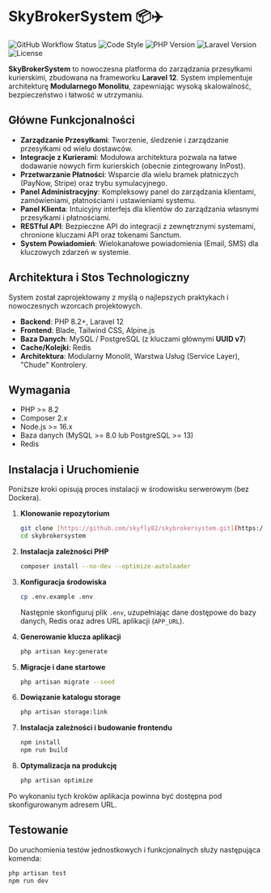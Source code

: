 # SkyBrokerSystem 📦✈️

![GitHub Workflow Status](https://img.shields.io/github/actions/workflow/status/skyfly82/skybrokersystem/laravel.yml?branch=main)
![Code Style](https://img.shields.io/badge/code%20style-pint-brightgreen)
![PHP Version](https://img.shields.io/badge/php-%3E%3D8.2-blue)
![Laravel Version](https://img.shields.io/badge/laravel-12.x-orange)
![License](https://img.shields.io/badge/license-MIT-lightgrey)

**SkyBrokerSystem** to nowoczesna platforma do zarządzania przesyłkami kurierskimi, zbudowana na frameworku **Laravel 12**. System implementuje architekturę **Modularnego Monolitu**, zapewniając wysoką skalowalność, bezpieczeństwo i łatwość w utrzymaniu.

## Główne Funkcjonalności

-   **Zarządzanie Przesyłkami**: Tworzenie, śledzenie i zarządzanie przesyłkami od wielu dostawców.
-   **Integracje z Kurierami**: Modułowa architektura pozwala na łatwe dodawanie nowych firm kurierskich (obecnie zintegrowany InPost).
-   **Przetwarzanie Płatności**: Wsparcie dla wielu bramek płatniczych (PayNow, Stripe) oraz trybu symulacyjnego.
-   **Panel Administracyjny**: Kompleksowy panel do zarządzania klientami, zamówieniami, płatnościami i ustawieniami systemu.
-   **Panel Klienta**: Intuicyjny interfejs dla klientów do zarządzania własnymi przesyłkami i płatnościami.
-   **RESTful API**: Bezpieczne API do integracji z zewnętrznymi systemami, chronione kluczami API oraz tokenami Sanctum.
-   **System Powiadomień**: Wielokanałowe powiadomienia (Email, SMS) dla kluczowych zdarzeń w systemie.

## Architektura i Stos Technologiczny

System został zaprojektowany z myślą o najlepszych praktykach i nowoczesnych wzorcach projektowych.

-   **Backend**: PHP 8.2+, Laravel 12
-   **Frontend**: Blade, Tailwind CSS, Alpine.js
-   **Baza Danych**: MySQL / PostgreSQL (z kluczami głównymi **UUID v7**)
-   **Cache/Kolejki**: Redis
-   **Architektura**: Modularny Monolit, Warstwa Usług (Service Layer), "Chude" Kontrolery.

## Wymagania

-   PHP >= 8.2
-   Composer 2.x
-   Node.js >= 16.x
-   Baza danych (MySQL >= 8.0 lub PostgreSQL >= 13)
-   Redis

## Instalacja i Uruchomienie

Poniższe kroki opisują proces instalacji w środowisku serwerowym (bez Dockera).

1.  **Klonowanie repozytorium**
    ```bash
    git clone [https://github.com/skyfly82/skybrokersystem.git](https://github.com/skyfly82/skybrokersystem.git)
    cd skybrokersystem
    ```

2.  **Instalacja zależności PHP**
    ```bash
    composer install --no-dev --optimize-autoloader
    ```

3.  **Konfiguracja środowiska**
    ```bash
    cp .env.example .env
    ```
    Następnie skonfiguruj plik `.env`, uzupełniając dane dostępowe do bazy danych, Redis oraz adres URL aplikacji (`APP_URL`).

4.  **Generowanie klucza aplikacji**
    ```bash
    php artisan key:generate
    ```

5.  **Migracje i dane startowe**
    ```bash
    php artisan migrate --seed
    ```

6.  **Dowiązanie katalogu storage**
    ```bash
    php artisan storage:link
    ```

7.  **Instalacja zależności i budowanie frontendu**
    ```bash
    npm install
    npm run build
    ```

8.  **Optymalizacja na produkcję**
    ```bash
    php artisan optimize
    ```

Po wykonaniu tych kroków aplikacja powinna być dostępna pod skonfigurowanym adresem URL.

## Testowanie

Do uruchomienia testów jednostkowych i funkcjonalnych służy następująca komenda:
```bash
php artisan test
npm run dev
